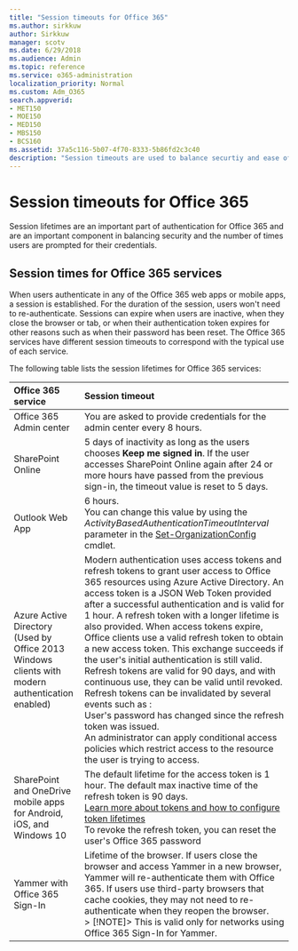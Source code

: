 ```yaml
---
title: "Session timeouts for Office 365"
ms.author: sirkkuw
author: Sirkkuw
manager: scotv
ms.date: 6/29/2018
ms.audience: Admin
ms.topic: reference
ms.service: o365-administration
localization_priority: Normal
ms.custom: Adm_O365
search.appverid:
- MET150
- MOE150
- MED150
- MBS150
- BCS160
ms.assetid: 37a5c116-5b07-4f70-8333-5b86fd2c3c40
description: "Session timeouts are used to balance securtiy and ease of access  in Office 365 client apps."
---
```


# Session timeouts for Office 365

Session lifetimes are an important part of authentication for Office 365 and are an important component in balancing security and the number of times users are prompted for their credentials.
  
## Session times for Office 365 services

When users authenticate in any of the Office 365 web apps or mobile apps, a session is established. For the duration of the session, users won't need to re-authenticate. Sessions can expire when users are inactive, when they close the browser or tab, or when their authentication token expires for other reasons such as when their password has been reset. The Office 365 services have different session timeouts to correspond with the typical use of each service.
  
The following table lists the session lifetimes for Office 365 services:
  
|**Office 365 service**|**Session timeout**|
|:-----|:-----|
|Office 365 Admin center  <br/> |You are asked to provide credentials for the admin center every 8 hours.  <br/> |
|SharePoint Online  <br/> |5 days of inactivity as long as the users chooses **Keep me signed in**. If the user accesses SharePoint Online again after 24 or more hours have passed from the previous sign-in, the timeout value is reset to 5 days.  <br/> |
|Outlook Web App  <br/> |6 hours.  <br/> You can change this value by using the  _ActivityBasedAuthenticationTimeoutInterval_ parameter in the [Set-OrganizationConfig](https://go.microsoft.com/fwlink/p/?LinkId=615378) cmdlet.  <br/> |
|Azure Active Directory  <br/> (Used by Office 2013 Windows clients with modern authentication enabled)  <br/> | Modern authentication uses access tokens and refresh tokens to grant user access to Office 365 resources using Azure Active Directory. An access token is a JSON Web Token provided after a successful authentication and is valid for 1 hour. A refresh token with a longer lifetime is also provided. When access tokens expire, Office clients use a valid refresh token to obtain a new access token. This exchange succeeds if the user's initial authentication is still valid.  <br/>  Refresh tokens are valid for 90 days, and with continuous use, they can be valid until revoked.  <br/>  Refresh tokens can be invalidated by several events such as :  <br/>  User's password has changed since the refresh token was issued.  <br/>  An administrator can apply conditional access policies which restrict access to the resource the user is trying to access.  <br/> |
|SharePoint and OneDrive mobile apps for Android, iOS, and Windows 10  <br/> |The default lifetime for the access token is 1 hour. The default max inactive time of the refresh token is 90 days.  <br/> [Learn more about tokens and how to configure token lifetimes](https://docs.microsoft.com/en-us/azure/active-directory/active-directory-configurable-token-lifetimes) <br/> To revoke the refresh token, you can reset the user's Office 365 password  <br/> |
|Yammer with Office 365 Sign-In  <br/> |Lifetime of the browser. If users close the browser and access Yammer in a new browser, Yammer will re-authenticate them with Office 365. If users use third-party browsers that cache cookies, they may not need to re-authenticate when they reopen the browser.  <br/> > [!NOTE]> This is valid only for networks using Office 365 Sign-In for Yammer.           |
   

